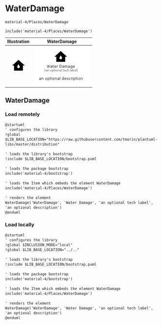 # WaterDamage


```text
material-4/Places/WaterDamage
```

```text
include('material-4/Places/WaterDamage')
```



| Illustration | WaterDamage |
| :---: | :---: |
| ![illustration for Illustration](../../material-4/Places/WaterDamage.png) | ![illustration for WaterDamage](../../material-4/Places/WaterDamage.Local.png) |




## WaterDamage

### Load remotely
```plantuml
@startuml
' configures the library
!global $LIB_BASE_LOCATION="https://raw.githubusercontent.com/tmorin/plantuml-libs/master/distribution"

' loads the library's bootstrap
!include $LIB_BASE_LOCATION/bootstrap.puml

' loads the package bootstrap
include('material-4/bootstrap')

' loads the Item which embeds the element WaterDamage
include('material-4/Places/WaterDamage')

' renders the element
WaterDamage('WaterDamage', 'Water Damage', 'an optional tech label', 'an optional description')
@enduml
```

### Load locally
```plantuml
@startuml
' configures the library
!global $INCLUSION_MODE="local"
!global $LIB_BASE_LOCATION="../.."

' loads the library's bootstrap
!include $LIB_BASE_LOCATION/bootstrap.puml

' loads the package bootstrap
include('material-4/bootstrap')

' loads the Item which embeds the element WaterDamage
include('material-4/Places/WaterDamage')

' renders the element
WaterDamage('WaterDamage', 'Water Damage', 'an optional tech label', 'an optional description')
@enduml
```

